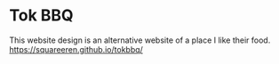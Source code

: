 # Tok BBQ
This website design is an alternative website of a place I like their food.
https://squareeren.github.io/tokbbq/
